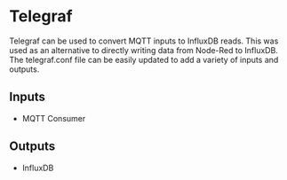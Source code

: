 # Telegraf

Telegraf can be used to convert MQTT inputs to InfluxDB reads. This was used as an alternative to directly writing data from Node-Red to InfluxDB. The telegraf.conf file can be easily updated to add a variety of inputs and outputs.

## Inputs
- MQTT Consumer

## Outputs
- InfluxDB